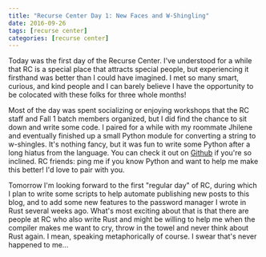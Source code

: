 ```yaml
---
title: "Recurse Center Day 1: New Faces and W-Shingling"
date: 2016-09-26
tags: [recurse center]
categories: [recurse center]
---
```


Today was the first day of the Recurse Center. I've understood for a
while that RC is a special place that attracts special people, but
experiencing it firsthand was better than I could have imagined. I met
so many smart, curious, and kind people and I can barely believe I
have the opportunity to be colocated with these folks for three whole
months!

Most of the day was spent socializing or enjoying workshops that the
RC staff and Fall 1 batch members organized, but I did find the chance
to sit down and write some code. I paired for a while with my roommate
Jhilene and eventually finished up a small Python module for
converting a string to w-shingles. It's nothing fancy, but it was fun
to write some Python after a long hiatus from the language. You can
check it out on [Github](https://github.com/taravancil/w-shingle) if
you're so inclined. RC friends: ping me if you know Python and want to
help me make this better! I'd love to pair with you.

Tomorrow I'm looking forward to the first "regular day" of RC, during
which I plan to write some scripts to help automate publishing new
posts to this blog, and to add some new features to the password
manager I wrote in Rust several weeks ago. What's most exciting about
that is that there are people at RC who also write Rust and might be
willing to help me when the compiler makes me want to cry, throw in
the towel and never think about Rust again. I mean, speaking
metaphorically of course. I swear that's never happened to me...
